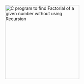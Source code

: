 <img width="241" alt="C program to find Factorial of a given number without using Recursion" src="https://user-images.githubusercontent.com/113232984/193770341-6a77ae8a-a884-4c1e-9cd9-444b8c67ec3b.png">
